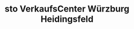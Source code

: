 ---
title: "sto VerkaufsCenter Würzburg Heidingsfeld"
url: /wuerzburg/sto-verkaufscenter-wuerzburg-heidingsfeld/
shop: Farben
---